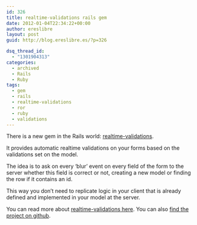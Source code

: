```yaml
---
id: 326
title: realtime-validations rails gem
date: 2012-01-04T22:34:22+00:00
author: ereslibre
layout: post
guid: http://blog.ereslibre.es/?p=326

dsq_thread_id:
  - "1301904313"
categories:
  - archived
  - Rails
  - Ruby
tags:
  - gem
  - rails
  - realtime-validations
  - ror
  - ruby
  - validations
---
```

There is a new gem in the Rails world: <a title="realtime-validations" href="https://rubygems.org/gems/realtime-validations" target="_blank">realtime-validations</a>.

It provides automatic realtime validations on your forms based on the validations set on the model.

The idea is to ask on every &#8216;blur&#8217; event on every field of the form to the server whether this field is correct or not, creating a new model or finding the row if it contains an id.

This way you don&#8217;t need to replicate logic in your client that is already defined and implemented in your model at the server.

You can read more about [realtime-validations here](http://rubydoc.info/gems/realtime-validations/frames). You can also [find the project on github](https://github.com/ereslibre/realtime-validations).
